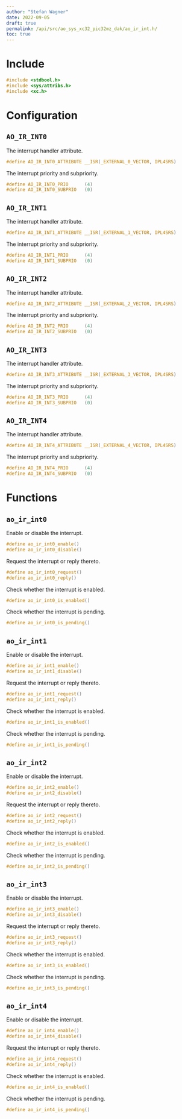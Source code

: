 ```yaml
---
author: "Stefan Wagner"
date: 2022-09-05
draft: true
permalink: /api/src/ao_sys_xc32_pic32mz_dak/ao_ir_int.h/
toc: true
---
```


# Include

```c
#include <stdbool.h>
#include <sys/attribs.h>
#include <xc.h>
```

# Configuration

## `AO_IR_INT0`

The interrupt handler attribute.

```c
#define AO_IR_INT0_ATTRIBUTE __ISR(_EXTERNAL_0_VECTOR, IPL4SRS)
```

The interrupt priority and subpriority.

```c
#define AO_IR_INT0_PRIO      (4)
#define AO_IR_INT0_SUBPRIO   (0)
```

## `AO_IR_INT1`

The interrupt handler attribute.

```c
#define AO_IR_INT1_ATTRIBUTE __ISR(_EXTERNAL_1_VECTOR, IPL4SRS)
```

The interrupt priority and subpriority.

```c
#define AO_IR_INT1_PRIO      (4)
#define AO_IR_INT1_SUBPRIO   (0)
```

## `AO_IR_INT2`

The interrupt handler attribute.

```c
#define AO_IR_INT2_ATTRIBUTE __ISR(_EXTERNAL_2_VECTOR, IPL4SRS)
```

The interrupt priority and subpriority.

```c
#define AO_IR_INT2_PRIO      (4)
#define AO_IR_INT2_SUBPRIO   (0)
```

## `AO_IR_INT3`

The interrupt handler attribute.

```c
#define AO_IR_INT3_ATTRIBUTE __ISR(_EXTERNAL_3_VECTOR, IPL4SRS)
```

The interrupt priority and subpriority.

```c
#define AO_IR_INT3_PRIO      (4)
#define AO_IR_INT3_SUBPRIO   (0)
```

## `AO_IR_INT4`

The interrupt handler attribute.

```c
#define AO_IR_INT4_ATTRIBUTE __ISR(_EXTERNAL_4_VECTOR, IPL4SRS)
```

The interrupt priority and subpriority.

```c
#define AO_IR_INT4_PRIO      (4)
#define AO_IR_INT4_SUBPRIO   (0)
```

# Functions

## `ao_ir_int0`

Enable or disable the interrupt.

```c
#define ao_ir_int0_enable()
#define ao_ir_int0_disable()
```

Request the interrupt or reply thereto.

```c
#define ao_ir_int0_request()
#define ao_ir_int0_reply()
```

Check whether the interrupt is enabled.

```c
#define ao_ir_int0_is_enabled()
```

Check whether the interrupt is pending.

```c
#define ao_ir_int0_is_pending()
```

## `ao_ir_int1`

Enable or disable the interrupt.

```c
#define ao_ir_int1_enable()
#define ao_ir_int1_disable()
```

Request the interrupt or reply thereto.

```c
#define ao_ir_int1_request()
#define ao_ir_int1_reply()
```

Check whether the interrupt is enabled.

```c
#define ao_ir_int1_is_enabled()
```

Check whether the interrupt is pending.

```c
#define ao_ir_int1_is_pending()
```

## `ao_ir_int2`

Enable or disable the interrupt.

```c
#define ao_ir_int2_enable()
#define ao_ir_int2_disable()
```

Request the interrupt or reply thereto.

```c
#define ao_ir_int2_request()
#define ao_ir_int2_reply()
```

Check whether the interrupt is enabled.

```c
#define ao_ir_int2_is_enabled()
```

Check whether the interrupt is pending.

```c
#define ao_ir_int2_is_pending()
```

## `ao_ir_int3`

Enable or disable the interrupt.

```c
#define ao_ir_int3_enable()
#define ao_ir_int3_disable()
```

Request the interrupt or reply thereto.

```c
#define ao_ir_int3_request()
#define ao_ir_int3_reply()
```

Check whether the interrupt is enabled.

```c
#define ao_ir_int3_is_enabled()
```

Check whether the interrupt is pending.

```c
#define ao_ir_int3_is_pending()
```

## `ao_ir_int4`

Enable or disable the interrupt.

```c
#define ao_ir_int4_enable()
#define ao_ir_int4_disable()
```

Request the interrupt or reply thereto.

```c
#define ao_ir_int4_request()
#define ao_ir_int4_reply()
```

Check whether the interrupt is enabled.

```c
#define ao_ir_int4_is_enabled()
```

Check whether the interrupt is pending.

```c
#define ao_ir_int4_is_pending()
```
